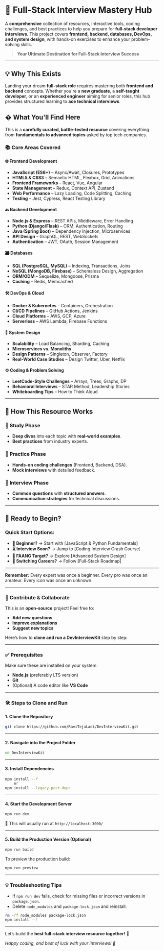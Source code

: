 # 🚀 Full-Stack Interview Mastery Hub  

A **comprehensive** collection of resources, interactive tools, coding challenges, and best practices to help you prepare for **full-stack developer interviews**. This project covers **frontend, backend, databases, DevOps, and system design**, with hands-on exercises to enhance your problem-solving skills.  

> **Your Ultimate Destination for Full-Stack Interview Success**  

---  

## 💡 Why This Exists  

Landing your dream **full-stack role** requires mastering both **frontend and backend** concepts. Whether you're a **new graduate**, a **self-taught developer**, or an **experienced engineer** aiming for senior roles, this hub provides structured learning to **ace technical interviews**.  

## � What You'll Find Here  

This is a **carefully curated, battle-tested resource** covering everything from **fundamentals to advanced topics** asked by top tech companies.  

### 📚 Core Areas Covered  

#### **🌐 Frontend Development**  
- **JavaScript (ES6+)** – Async/Await, Closures, Prototypes  
- **HTML5 & CSS3** – Semantic HTML, Flexbox, Grid, Animations  
- **Frontend Frameworks** – React, Vue, Angular  
- **State Management** – Redux, Context API, Zustand  
- **Web Performance** – Lazy Loading, Code Splitting, Caching  
- **Testing** – Jest, Cypress, React Testing Library  

#### **🔙 Backend Development**  
- **Node.js & Express** – REST APIs, Middleware, Error Handling  
- **Python (Django/Flask)** – ORM, Authentication, Routing  
- **Java (Spring Boot)** – Dependency Injection, Microservices  
- **API Design** – GraphQL, REST, WebSockets  
- **Authentication** – JWT, OAuth, Session Management  

#### **🗃️ Databases**  
- **SQL (PostgreSQL, MySQL)** – Indexing, Transactions, Joins  
- **NoSQL (MongoDB, Firebase)** – Schemaless Design, Aggregation  
- **ORM/ODM** – Sequelize, Mongoose, Prisma  
- **Caching** – Redis, Memcached  

#### **🛠️ DevOps & Cloud**  
- **Docker & Kubernetes** – Containers, Orchestration  
- **CI/CD Pipelines** – GitHub Actions, Jenkins  
- **Cloud Platforms** – AWS, GCP, Azure  
- **Serverless** – AWS Lambda, Firebase Functions  

#### **📐 System Design**  
- **Scalability** – Load Balancing, Sharding, Caching  
- **Microservices vs. Monoliths**  
- **Design Patterns** – Singleton, Observer, Factory  
- **Real-World Case Studies** – Design Twitter, Uber, Netflix  

#### **⚙️ Coding & Problem Solving**  
- **LeetCode-Style Challenges** – Arrays, Trees, Graphs, DP  
- **Behavioral Interviews** – STAR Method, Leadership Stories  
- **Whiteboarding Tips** – How to Think Aloud  

---  

## 🎨 How This Resource Works  

### 📖 **Study Phase**  
- **Deep dives** into each topic with **real-world examples**.  
- **Best practices** from industry experts.  

### 🧠 **Practice Phase**  
- **Hands-on coding challenges** (Frontend, Backend, DSA).  
- **Mock interviews** with detailed feedback.  

### 💬 **Interview Phase**  
- **Common questions** with **structured answers**.  
- **Communication strategies** for technical discussions.  

---  

## 🚀 Ready to Begin?  

### Quick Start Options:  
- **👶 Beginner?** → Start with [JavaScript & Python Fundamentals]  
- **⏳ Interview Soon?** → Jump to [Coding Interview Crash Course]  
- **🏢 FAANG Target?** → Explore [Advanced System Design]  
- **🔄 Switching Careers?** → Follow [Full-Stack Roadmap]  

---  

**Remember:** Every expert was once a beginner. Every pro was once an amateur. Every icon was once an unknown.  

---   

### 🔗 **Contribute & Collaborate**  
This is an **open-source** project! Feel free to:  
- **Add new questions**  
- **Improve explanations**  
- **Suggest new topics**  

Here’s how to **clone and run a DevInterviewKit** step by step:

---

### ✅ Prerequisites

Make sure these are installed on your system:

* **Node.js** (preferably LTS version)
* **Git**
* (Optional) A code editor like **VS Code**

---

### 🛠️ Steps to Clone and Run

#### 1. **Clone the Repository**

```bash
git clone https://github.com/RaviTejaLadi/DevInterviewKit.git
```
---

#### 2. **Navigate into the Project Folder**

```bash
cd DevInterviewKit
```
---

#### 3. **Install Dependencies**

```bash
npm install --f 
    or 
npm install --legacy-peer-deps
```
---

#### 4. **Start the Development Server**

```bash
npm run dev
```

🔗 This will usually run at `http://localhost:3000/` 

---

#### 5. **Build the Production Version (Optional)**

```bash
npm run build
```

To preview the production build:

```bash
npm run preview
```
---

### 💡 Troubleshooting Tips

* If `npm run dev` fails, check for missing files or incorrect versions in `package.json`.
* Delete `node_modules` and `package-lock.json` and reinstall:

```bash
rm -rf node_modules package-lock.json
npm install --f 
```
---

Let’s build the **best full-stack interview resource together!** 🚀  

*Happy coding, and best of luck with your interviews! 🎉*  
